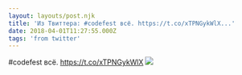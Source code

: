 ```yaml
---
layout: layouts/post.njk
title: 'Из Твиттера: #codefest всё. https://t.co/xTPNGykWlX...'
date: 2018-04-01T11:27:55.000Z
tags: 'from twitter'
---
```



#codefest всё. https://t.co/xTPNGykWlX
  <img src="https://pbs.twimg.com/media/DZsaZdqWAAAeqn3.jpg" />
